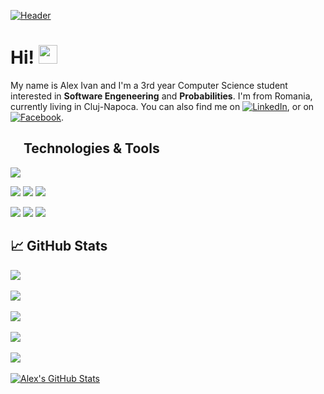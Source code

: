 [![Header](https://raw.githubusercontent.com/ivanAlex0/ivanAlex0/main/header.png "Header")](https://raw.githubusercontent.com/ivanAlex0/ivanAlex0/main/header.png)

# Hi! <img src="https://raw.githubusercontent.com/ivanAlex0/ivanAlex0/main/hand.png" width="30px">

My name is Alex Ivan and I'm a 3rd year Computer Science student  interested in **Software Engeneering** and **Probabilities**. I'm from Romania, currently living in Cluj-Napoca. You can also find me on [![LinkedIn][1.2]][1],  or on [![Facebook][1.1]][2].

## <img src="https://raw.githubusercontent.com/ivanAlex0/ivanAlex0/main/settings.png" width="16px"> Technologies & Tools
![](https://img.shields.io/badge/OS-Windows-informational?style=for-the-badge&logo=windows&logoColor=E18A07&color=2f4f4f) 

![](https://img.shields.io/badge/Editor-IntelliJ_IDEA-informational?style=for-the-badge&logo=intellij-idea&logoColor=E18A07&color=2f4f4f)
![](https://img.shields.io/badge/Code-Java-informational?style=for-the-badge&logo=java&logoColor=E18A07&color=2f4f4f)
![](https://img.shields.io/badge/Tool-Maven-informational?style=for-the-badge&logo=Apache-Maven&logoColor=E18A07&color=2f4f4f)

![](https://img.shields.io/badge/Editor-VS_Code-informational?style=for-the-badge&logo=visualstudiocode&logoColor=E18A07&color=2f4f4f)
![](https://img.shields.io/badge/Code-Flutter-informational?style=for-the-badge&logo=flutter&logoColor=E18A07&color=2f4f4f)
![](https://img.shields.io/badge/AVD_Manager-AndroidStudio-informational?style=for-the-badge&logo=androidstudio&logoColor=E18A07&color=2f4f4f)

## &#x1f4c8; GitHub Stats

<a href="https://github.com/ivanAlex0/ivanAlex0">
  <img align="center" src="https://github-readme-stats.vercel.app/api/top-langs/?username=ivanAlex0&theme=vue-dark&langs_count=3" />
</a>
<br>
<br>

<a href="https://github.com/ivanAlex0/Food-Delivery-Web-App">
  <img align="center" src="https://github-readme-stats.vercel.app/api/pin/?username=ivanAlex0&repo=Food-Delivery-Web-App&theme=vue-dark" />
</a>
<br>
<br>

<a href="https://github.com/ivanAlex0/Betting-Application">
  <img align="center" src="https://github-readme-stats.vercel.app/api/pin/?username=ivanAlex0&repo=Betting-Application&theme=vue-dark" />
</a>
<br>
<br>

<a href="https://github.com/ivanAlex0/WebSynu-App">
  <img align="center" src="https://github-readme-stats.vercel.app/api/pin/?username=ivanAlex0&repo=WebSynu-App&theme=vue-dark" />
</a>

<br>
<br>

<a href="https://github.com/ivanAlex0/Queue-Simulator">
  <img align="center" src="https://github-readme-stats.vercel.app/api/pin/?username=ivanAlex0&repo=Queue-Simulator&theme=vue-dark" />
</a> 

<br>
<br>

<a href="https://github.com/ivanAlex0">
  <img align="center" src="https://github-readme-stats.vercel.app/api?username=ivanAlex0&show_icons=true&line_height=20&count_private=false&theme=vue-dark" alt="Alex's GitHub Stats" />
</a>

[1.1]: https://raw.githubusercontent.com/ivanAlex0/ivanAlex0/main/facebook.png
[1.2]: https://raw.githubusercontent.com/ivanAlex0/ivanAlex0/main/linkedin.png

[1]: https://www.linkedin.com/in/alexandru-ivan-250044171/
[2]: https://www.facebook.com/internetaccesser/
